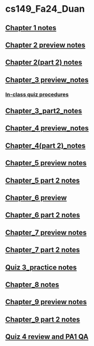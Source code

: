 # cs149_Fa24_Duan

## [Chapter 1 notes](chapter_1_notes.md)
## [Chapter 2 preview notes](chapter_2_notes.md)
## [Chapter 2(part 2) notes](chapter_2_p2_notes.md)
## [Chapter_3 preview_notes](Chapter_3_notes.md)
### [In-class quiz procedures](In_class_Quiz_Procedures.md)
## [Chapter_3_part2_notes](Chapter_3_p2_notes.md)
## [Chapter_4 preview_notes](chapter_4_notes.md)
## [Chapter_4(part 2)_notes](chapter_4_p2_notes.md)
## [Chapter_5 preview notes](chapter_5_notes.md)
## [Chapter_5 part 2 notes](chapter_5_p2_notes.md)
## [Chapter_6 preview](chapter_6_notes.md)
## [Chapter_6 part 2 notes](chapter_6_p2_notes.md)
## [Chapter_7 preview notes](chapter_7_preview.md)
## [Chapter_7 part 2 notes](chapter_7_p2_notes.md)
## [Quiz 3_practice notes](Quiz3_practice_notes.md)
## [Chapter_8 notes](chapter_8_notes.md)
## [Chapter_9 preview notes](chapter_9_preview.md)
## [Chapter_9 part 2 notes](chapter_9_p2_notes.md)
## [Quiz 4 review and PA1 QA](pa_election\quiz4_review_pa1_QA.md)
